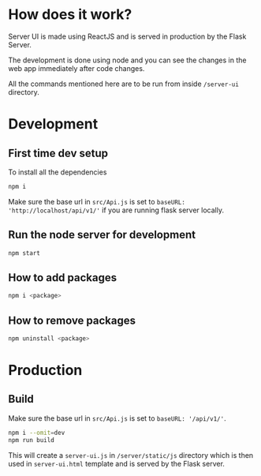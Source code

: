 # How does it work?

Server UI is made using ReactJS and is served in production by the Flask Server.

The development is done using node and you can see the changes in the web app immediately after code changes.

All the commands mentioned here are to be run from inside `/server-ui` directory.

# Development

## First time dev setup

To install all the dependencies

```bash
npm i
```

Make sure the base url in `src/Api.js` is set to `baseURL: 'http://localhost/api/v1/'` if you are running flask server locally.

## Run the node server for development

```bash
npm start
```

## How to add packages

```bash
npm i <package>
```

## How to remove packages

```bash
npm uninstall <package>
```

# Production

## Build

Make sure the base url in `src/Api.js` is set to `baseURL: '/api/v1/'`.

```bash
npm i --omit=dev
npm run build
```

This will create a `server-ui.js` in `/server/static/js` directory which is then used in `server-ui.html` template and is served by the Flask server.